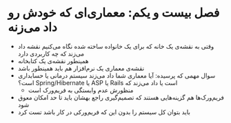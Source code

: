 # فصل بیست و یکم: معماری‌ای که خودش رو داد می‌زنه

- وقتی به نقشه‌ی یک خانه که برای یک خانواده ساخته شده نگاه می‌کنیم نقشه داد می‌زند که چه کاربردی دارد
- همینطور نقشه‌ی یک کتابخانه
- نقشه‌ی معماری یک نرم‌افزار هم باید همینطور باشد
- ‫سوال مهمی که پرسیده: آیا معماری شما داد می‌زند سیستم درمانی یا حسابداری است یا داد می‌زند که Rails یا ASP یا Spring/Hibernate است؟
    - منظورش عدم وابستگی به فریم‌ورک است
- فریم‌ورک‌ها هم گزینه‌هایی هستند که تصمیم‌گیری راجع بهشان باید تا حد امکان معوق شود
- باید بتوان کل سیستم را بدون این که فریم‌ورکی در کار باشد تست کرد